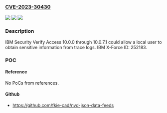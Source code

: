 ### [CVE-2023-30430](https://cve.mitre.org/cgi-bin/cvename.cgi?name=CVE-2023-30430)
![](https://img.shields.io/static/v1?label=Product&message=Security%20Verify%20Access&color=blue)
![](https://img.shields.io/static/v1?label=Version&message=10.0.0.0%3C%3D%2010.0.7.1%20&color=brighgreen)
![](https://img.shields.io/static/v1?label=Vulnerability&message=CWE-532%20Insertion%20of%20Sensitive%20Information%20into%20Log%20File&color=brighgreen)

### Description

IBM Security Verify Access 10.0.0 through 10.0.7.1 could allow a local user to obtain sensitive information from trace logs.  IBM X-Force ID:  252183.

### POC

#### Reference
No PoCs from references.

#### Github
- https://github.com/fkie-cad/nvd-json-data-feeds

